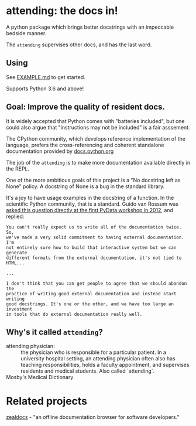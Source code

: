# attending: the docs in!

A python package which brings better docstrings with an impeccable bedside manner.

The `attending` supervises other docs, and has the last word.

## Using

See [EXAMPLE.md](https://github.com/ivanov/attending/blob/master/attending/examples/EXAMPLE.md) to get started.

Supports Python 3.6 and above!

## Goal: Improve the quality of resident docs.

It is widely accepted that Python comes with "batteries included", but one could
also argue that "instructions may not be included" is a fair asssement.

The CPython community, which develops reference implementation of the
language, prefers the cross-referencing and coherent standalone documentation
provided by [docs.python.org](https://docs.python.org)


The job of the `attending` is to make more documentation available directly in
the REPL.

One of the more ambitious goals of this project is a "No docstring left
as None" policy. A docstring of None is a bug in the standard library.

It's a joy to have usage examples in the docstring of a function. In the
scientific Python community, that is a standard. Guido van Rossum was [asked
this question directly at the first PyData
workshop in 2012](https://youtu.be/QjXJLVINsSA?t=4757), and replied:

    You can't really expect us to write all of the documentation twice. So,
    we've made a very solid commitment to having external documentation. I'm
    not entirely sure how to build that interactive system but we can generate
    different formats from the external documentation, it's not tied to HTML...

    ...

    I don't think that you can get people to agree that we should abandon the
    practice of writing good external documentation and instead start writing
    good docstrings. It's one or the other, and we have too large an investment
    in tools that do external documentation really well.

## Why's it called `attending`?

<dl>
<dt>attending physician:</dt>
<dd>the physician who is responsible for a particular patient. In a university
hospital setting, an attending physician often also has teaching
responsibilities, holds a faculty appointment, and supervises residents and
medical students. Also called `attending`.</dd>
Mosby's Medical Dictionary
</dl>

# Related projects

[zealdocs](https://zealdocs.org/) - "an offline documentation browser for software developers."


